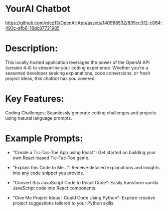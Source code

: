 # YourAI Chatbot
https://github.com/rdez13/OpenAI-App/assets/140968532/835cc3f2-c064-493c-afb6-18dc87721985

# Description:
This locally hosted application leverages the power of the OpenAI API (version 4.4) to streamline your coding experience. Whether you're a seasoned developer seeking explanations, code conversions, or fresh project ideas, this chatbot has you covered.

# Key Features:
Coding Challenges: Seamlessly generate coding challenges and projects using natural language prompts.

# Example Prompts:

- "Create a Tic-Tac-Toe App using React": Get started on building your own React-based Tic-Tac-Toe game.

- "Explain this Code to Me...": Receive detailed explanations and insights into any code snippet you provide.

- "Convert this JavaScript Code to React Code": Easily transform vanilla JavaScript code into React components.

- "Give Me Project Ideas I Could Code Using Python": Explore creative project suggestions tailored to your Python skills.












